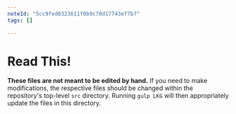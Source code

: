 ```yaml
---
noteId: "5cc9fed0323611f0b9c70d17743ef7b7"
tags: []

---
```


# Read This!

**These files are not meant to be edited by hand.**
If you need to make modifications, the respective files should be changed within the repository's top-level `src` directory.
Running `gulp LKG` will then appropriately update the files in this directory.
